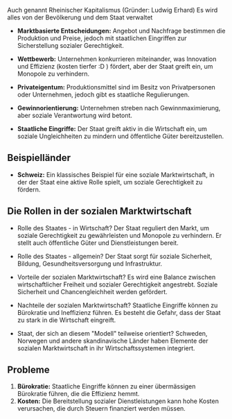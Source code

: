 Auch genannt Rheinischer Kapitalismus (Gründer: Ludwig Erhard)
Es wird alles von der Bevölkerung und dem Staat verwaltet

- **Marktbasierte Entscheidungen:** Angebot und Nachfrage bestimmen die Produktion und Preise, jedoch mit staatlichen Eingriffen zur Sicherstellung sozialer Gerechtigkeit.

- **Wettbewerb:** Unternehmen konkurrieren miteinander, was Innovation und Effizienz (kosten tierfer :D ) fördert, aber der Staat greift ein, um Monopole zu verhindern.

- **Privateigentum:** Produktionsmittel sind im Besitz von Privatpersonen oder Unternehmen, jedoch gibt es staatliche Regulierungen.

- **Gewinnorientierung:** Unternehmen streben nach Gewinnmaximierung, aber soziale Verantwortung wird betont.

- **Staatliche Eingriffe:** Der Staat greift aktiv in die Wirtschaft ein, um soziale Ungleichheiten zu mindern und öffentliche Güter bereitzustellen.
## Beispielländer

- **Schweiz:** Ein klassisches Beispiel für eine soziale Marktwirtschaft, in der der Staat eine aktive Rolle spielt, um soziale Gerechtigkeit zu fördern.
## Die Rollen in der sozialen Marktwirtschaft
- Rolle des Staates - in Wirtschaft? 
  Der Staat reguliert den Markt, um soziale Gerechtigkeit zu gewährleisten und Monopole zu verhindern. Er stellt auch öffentliche Güter und Dienstleistungen bereit.
  
- Rolle des Staates - allgemein? 
  Der Staat sorgt für soziale Sicherheit, Bildung, Gesundheitsversorgung und Infrastruktur.

- Vorteile der sozialen Marktwirtschaft?
  Es wird eine Balance zwischen wirtschaftlicher Freiheit und sozialer Gerechtigkeit angestrebt. Soziale Sicherheit und Chancengleichheit werden gefördert.

- Nachteile der sozialen Marktwirtschaft?
  Staatliche Eingriffe können zu Bürokratie und Ineffizienz führen. Es besteht die Gefahr, dass der Staat zu stark in die Wirtschaft eingreift.

- Staat, der sich an diesem "Modell" teilweise orientiert?
  Schweden, Norwegen und andere skandinavische Länder haben Elemente der sozialen Marktwirtschaft in ihr Wirtschaftssystemen integriert.
## Probleme
1. **Bürokratie:** Staatliche Eingriffe können zu einer übermässigen Bürokratie führen, die die Effizienz hemmt.
2. **Kosten:** Die Bereitstellung sozialer Dienstleistungen kann hohe Kosten verursachen, die durch Steuern finanziert werden müssen.